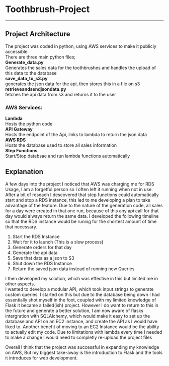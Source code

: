 # Toothbrush-Project
---
## Project Architecture  
The project was coded in python, using AWS services to make it publicly accessible.  
There are three main python files;  
**Generate_data.py**  
Generates the sales data for the toothbrushes and handles the upload of this data to the database  
**save_data_to_s3.py**  
generates the json data for the api, then stores this in a file on s3  
**retrieveandsendjsondata.py**  
fetches the api data from s3 and returns it to the user  

### AWS Services:
**Lambda**  
Hosts the python code  
**API Gateway**  
Hosts the endpoint of the Api, links to lambda to return the json data  
**AWS RDS**  
Hosts the database used to store all sales information  
**Step Functions**  
Start/Stop databsae and run lambda functions automatically  

## Explanation  
A few days into the project I noticed that AWS was charging me for RDS Usage, I am a forgetful person so I often left it running when not in use. After a bit of reseach I descovered that step functions could automatically start and stop a RDS instance, this led to me developing a plan to take advantage of the feature. Due to the nature of the generation code, all sales for a day were created in that one run, because of this any api call for that day would always return the same data. I developed the following timeline so that the RDS instance would be runing for the shortest amount of time that necessary.  

1. Start the RDS Instance
2. Wait for it to launch (This is a slow process)
3. Generate orders for that day
4. Generate the api data
5. Save that data as a json to S3
6. Shut down the RDS Instance
7. Return the saved json data instead of running new Queries

I then developed my solution, which was effective in this but limited me in other aspects.  
I wanted to develop a modular API, which took input strings to generate custom queries. I started on this but due to the database being down I had essentially shot myself in the foot, coupled with my limited knowledge of Flask it became a failed(ish) project. 
However I do want to return to this in the future and generate a better solution, I am now aware of flasks intergration with SQLAlchemy, which would make it easy to set up the database and API on an EC2 instance, and create the API as I would have liked to.
Another benefit of moving to an EC2 Instance would be the ability to actually edit my code. Due to limitations with lambda every time I needed to make a change I would need to completly re-upload the project files

Overall I think that the project was successful in expanding my knowledge on AWS, But my biggest take-away is the introduction to Flask and the tools it introduces for web development. 
